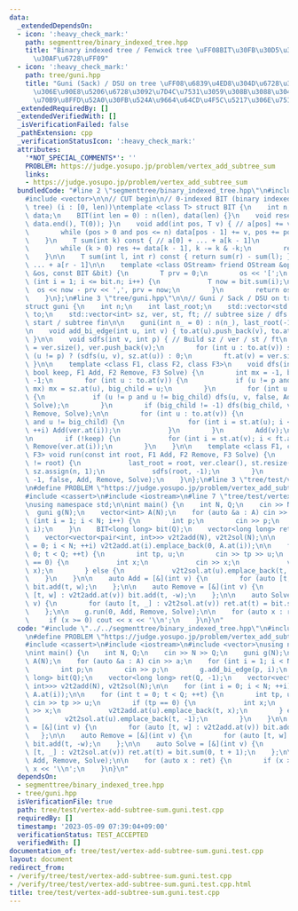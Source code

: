 ```yaml
---
data:
  _extendedDependsOn:
  - icon: ':heavy_check_mark:'
    path: segmenttree/binary_indexed_tree.hpp
    title: "Binary indexed tree / Fenwick tree \uFF08BIT\u30FB\u30D5\u30A7\u30CB\u30C3\
      \u30AF\u6728\uFF09"
  - icon: ':heavy_check_mark:'
    path: tree/guni.hpp
    title: "Guni (Sack) / DSU on tree \uFF08\u6839\u4ED8\u304D\u6728\u306E\u5168\u3066\
      \u306E\u90E8\u5206\u6728\u3092\u7D4C\u7531\u3059\u308B\u3088\u3046\u306A\u9802\
      \u70B9\u8FFD\u52A0\u30FB\u524A\u9664\u64CD\u4F5C\u5217\u306E\u751F\u6210\uFF09"
  _extendedRequiredBy: []
  _extendedVerifiedWith: []
  _isVerificationFailed: false
  _pathExtension: cpp
  _verificationStatusIcon: ':heavy_check_mark:'
  attributes:
    '*NOT_SPECIAL_COMMENTS*': ''
    PROBLEM: https://judge.yosupo.jp/problem/vertex_add_subtree_sum
    links:
    - https://judge.yosupo.jp/problem/vertex_add_subtree_sum
  bundledCode: "#line 2 \"segmenttree/binary_indexed_tree.hpp\"\n#include <algorithm>\n\
    #include <vector>\n\n// CUT begin\n// 0-indexed BIT (binary indexed tree / Fenwick\
    \ tree) (i : [0, len))\ntemplate <class T> struct BIT {\n    int n;\n    std::vector<T>\
    \ data;\n    BIT(int len = 0) : n(len), data(len) {}\n    void reset() { std::fill(data.begin(),\
    \ data.end(), T(0)); }\n    void add(int pos, T v) { // a[pos] += v\n        pos++;\n\
    \        while (pos > 0 and pos <= n) data[pos - 1] += v, pos += pos & -pos;\n\
    \    }\n    T sum(int k) const { // a[0] + ... + a[k - 1]\n        T res = 0;\n\
    \        while (k > 0) res += data[k - 1], k -= k & -k;\n        return res;\n\
    \    }\n\n    T sum(int l, int r) const { return sum(r) - sum(l); } // a[l] +\
    \ ... + a[r - 1]\n\n    template <class OStream> friend OStream &operator<<(OStream\
    \ &os, const BIT &bit) {\n        T prv = 0;\n        os << '[';\n        for\
    \ (int i = 1; i <= bit.n; i++) {\n            T now = bit.sum(i);\n          \
    \  os << now - prv << ',', prv = now;\n        }\n        return os << ']';\n\
    \    }\n};\n#line 3 \"tree/guni.hpp\"\n\n// Guni / Sack / DSU on tree\n// https://codeforces.com/blog/entry/44351\n\
    struct guni {\n    int n;\n    int last_root;\n    std::vector<std::vector<int>>\
    \ to;\n    std::vector<int> sz, ver, st, ft; // subtree size / dfs order / subtree\
    \ start / subtree fin\n\n    guni(int n_ = 0) : n(n_), last_root(-1), to(n_) {}\n\
    \n    void add_bi_edge(int u, int v) { to.at(u).push_back(v), to.at(v).push_back(u);\
    \ }\n\n    void sdfs(int v, int p) { // Build sz / ver / st / ft\n        st.at(v)\
    \ = ver.size(), ver.push_back(v);\n        for (int u : to.at(v)) sz.at(v) +=\
    \ (u != p) ? (sdfs(u, v), sz.at(u)) : 0;\n        ft.at(v) = ver.size();\n   \
    \ }\n\n    template <class F1, class F2, class F3>\n    void dfs(int v, int p,\
    \ bool keep, F1 Add, F2 Remove, F3 Solve) {\n        int mx = -1, big_child =\
    \ -1;\n        for (int u : to.at(v)) {\n            if (u != p and sz.at(u) >\
    \ mx) mx = sz.at(u), big_child = u;\n        }\n        for (int u : to.at(v))\
    \ {\n            if (u != p and u != big_child) dfs(u, v, false, Add, Remove,\
    \ Solve);\n        }\n        if (big_child != -1) dfs(big_child, v, true, Add,\
    \ Remove, Solve);\n\n        for (int u : to.at(v)) {\n            if (u != p\
    \ and u != big_child) {\n                for (int i = st.at(u); i < ft.at(u);\
    \ ++i) Add(ver.at(i));\n            }\n        }\n        Add(v);\n        Solve(v);\n\
    \n        if (!keep) {\n            for (int i = st.at(v); i < ft.at(v); ++i)\
    \ Remove(ver.at(i));\n        }\n    }\n\n    template <class F1, class F2, class\
    \ F3> void run(const int root, F1 Add, F2 Remove, F3 Solve) {\n        if (last_root\
    \ != root) {\n            last_root = root, ver.clear(), st.resize(n), ft.resize(n),\
    \ sz.assign(n, 1);\n            sdfs(root, -1);\n        }\n        dfs(root,\
    \ -1, false, Add, Remove, Solve);\n    }\n};\n#line 3 \"tree/test/vertex-add-subtree-sum.guni.test.cpp\"\
    \n#define PROBLEM \"https://judge.yosupo.jp/problem/vertex_add_subtree_sum\"\n\
    #include <cassert>\n#include <iostream>\n#line 7 \"tree/test/vertex-add-subtree-sum.guni.test.cpp\"\
    \nusing namespace std;\n\nint main() {\n    int N, Q;\n    cin >> N >> Q;\n  \
    \  guni g(N);\n    vector<int> A(N);\n    for (auto &a : A) cin >> a;\n    for\
    \ (int i = 1; i < N; i++) {\n        int p;\n        cin >> p;\n        g.add_bi_edge(p,\
    \ i);\n    }\n    BIT<long long> bit(Q);\n    vector<long long> ret(Q, -1);\n\
    \    vector<vector<pair<int, int>>> v2t2add(N), v2t2sol(N);\n\n    for (int i\
    \ = 0; i < N; ++i) v2t2add.at(i).emplace_back(0, A.at(i));\n\n    for (int t =\
    \ 0; t < Q; ++t) {\n        int tp, u;\n        cin >> tp >> u;\n        if (tp\
    \ == 0) {\n            int x;\n            cin >> x;\n            v2t2add.at(u).emplace_back(t,\
    \ x);\n        } else {\n            v2t2sol.at(u).emplace_back(t, -1);\n    \
    \    }\n    }\n\n    auto Add = [&](int v) {\n        for (auto [t, w] : v2t2add.at(v))\
    \ bit.add(t, w);\n    };\n\n    auto Remove = [&](int v) {\n        for (auto\
    \ [t, w] : v2t2add.at(v)) bit.add(t, -w);\n    };\n\n    auto Solve = [&](int\
    \ v) {\n        for (auto [t, _] : v2t2sol.at(v)) ret.at(t) = bit.sum(0, t + 1);\n\
    \    };\n\n    g.run(0, Add, Remove, Solve);\n\n    for (auto x : ret) {\n   \
    \     if (x >= 0) cout << x << '\\n';\n    }\n}\n"
  code: "#include \"../../segmenttree/binary_indexed_tree.hpp\"\n#include \"../guni.hpp\"\
    \n#define PROBLEM \"https://judge.yosupo.jp/problem/vertex_add_subtree_sum\"\n\
    #include <cassert>\n#include <iostream>\n#include <vector>\nusing namespace std;\n\
    \nint main() {\n    int N, Q;\n    cin >> N >> Q;\n    guni g(N);\n    vector<int>\
    \ A(N);\n    for (auto &a : A) cin >> a;\n    for (int i = 1; i < N; i++) {\n\
    \        int p;\n        cin >> p;\n        g.add_bi_edge(p, i);\n    }\n    BIT<long\
    \ long> bit(Q);\n    vector<long long> ret(Q, -1);\n    vector<vector<pair<int,\
    \ int>>> v2t2add(N), v2t2sol(N);\n\n    for (int i = 0; i < N; ++i) v2t2add.at(i).emplace_back(0,\
    \ A.at(i));\n\n    for (int t = 0; t < Q; ++t) {\n        int tp, u;\n       \
    \ cin >> tp >> u;\n        if (tp == 0) {\n            int x;\n            cin\
    \ >> x;\n            v2t2add.at(u).emplace_back(t, x);\n        } else {\n   \
    \         v2t2sol.at(u).emplace_back(t, -1);\n        }\n    }\n\n    auto Add\
    \ = [&](int v) {\n        for (auto [t, w] : v2t2add.at(v)) bit.add(t, w);\n \
    \   };\n\n    auto Remove = [&](int v) {\n        for (auto [t, w] : v2t2add.at(v))\
    \ bit.add(t, -w);\n    };\n\n    auto Solve = [&](int v) {\n        for (auto\
    \ [t, _] : v2t2sol.at(v)) ret.at(t) = bit.sum(0, t + 1);\n    };\n\n    g.run(0,\
    \ Add, Remove, Solve);\n\n    for (auto x : ret) {\n        if (x >= 0) cout <<\
    \ x << '\\n';\n    }\n}\n"
  dependsOn:
  - segmenttree/binary_indexed_tree.hpp
  - tree/guni.hpp
  isVerificationFile: true
  path: tree/test/vertex-add-subtree-sum.guni.test.cpp
  requiredBy: []
  timestamp: '2023-05-09 07:39:04+09:00'
  verificationStatus: TEST_ACCEPTED
  verifiedWith: []
documentation_of: tree/test/vertex-add-subtree-sum.guni.test.cpp
layout: document
redirect_from:
- /verify/tree/test/vertex-add-subtree-sum.guni.test.cpp
- /verify/tree/test/vertex-add-subtree-sum.guni.test.cpp.html
title: tree/test/vertex-add-subtree-sum.guni.test.cpp
---
```

